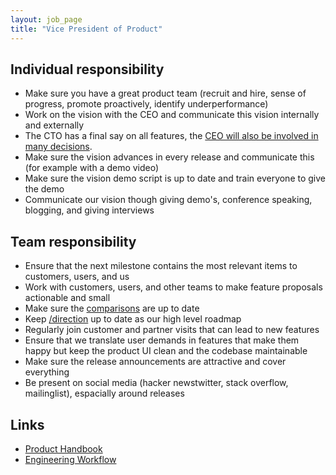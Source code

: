 ```yaml
---
layout: job_page
title: "Vice President of Product"
---
```


## Individual responsibility

- Make sure you have a great product team (recruit and hire, sense of progress, promote proactively, identify underperformance)
- Work on the vision with the CEO and communicate this vision internally and externally
- The CTO has a final say on all features, the [CEO will also be involved in many decisions](http://www.bhorowitz.com/why_founders_fail_the_product_ceo_paradox).
- Make sure the vision advances in every release and communicate this (for example with a demo video)
- Make sure the vision demo script is up to date and train everyone to give the demo
- Communicate our vision though giving demo's, conference speaking, blogging, and giving interviews

## Team responsibility

- Ensure that the next milestone contains the most relevant items to customers, users, and us
- Work with customers, users, and other teams to make feature proposals actionable and small
- Make sure the [comparisons](https://about.gitlab.com/comparison/) are up to date
- Keep [/direction](/direction) up to date as our high level roadmap
- Regularly join customer and partner visits that can lead to new features
- Ensure that we translate user demands in features that make them happy but keep the product UI clean and the codebase maintainable
- Make sure the release announcements are attractive and cover everything
- Be present on social media (hacker newstwitter, stack overflow, mailinglist), espacially around releases

## Links

- [Product Handbook](/handbook/product)
- [Engineering Workflow](/handbook/engineering/workflow)
